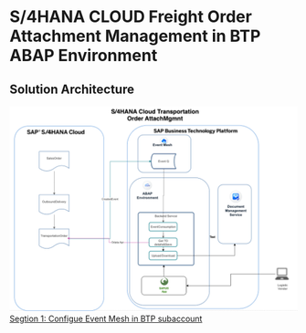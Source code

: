 # S/4HANA CLOUD Freight Order Attachment Management in BTP ABAP Environment

## Solution Architecture
![alt text](image.png)
[Segtion 1: Configue Event Mesh in BTP subaccount](./Segtion%201%20Configue%20Event%20Mesh%20in%20BTP%20subaccount/README.md)


